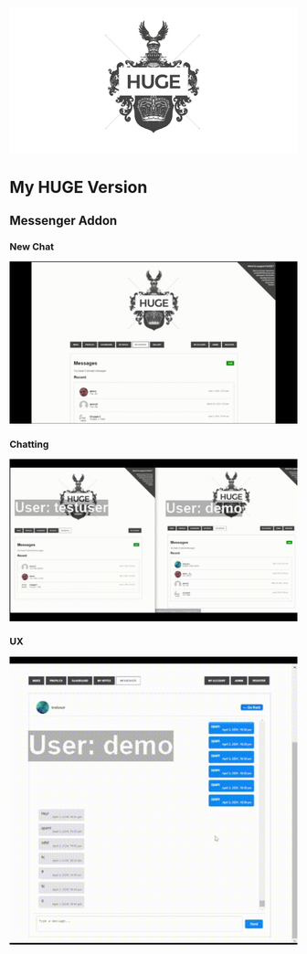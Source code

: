![HUGE, formerly "php-login" logo](_pictures/huge.png)

# My HUGE Version 

## Messenger Addon
### New Chat
![](https://github.com/H0lz3r-x64/H0lz3r-x64/blob/main/newChat.gif)

### Chatting
![](https://github.com/H0lz3r-x64/H0lz3r-x64/blob/main/chatting.gif)

### UX
![](https://github.com/H0lz3r-x64/H0lz3r-x64/blob/main/ux.gif)